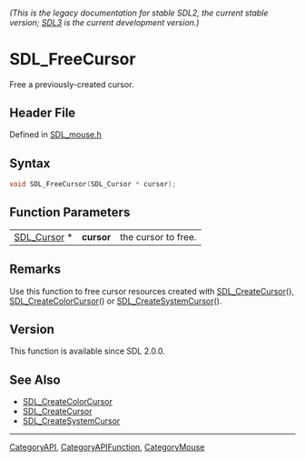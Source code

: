 ###### (This is the legacy documentation for stable SDL2, the current stable version; [SDL3](https://wiki.libsdl.org/SDL3/) is the current development version.)
# SDL_FreeCursor

Free a previously-created cursor.

## Header File

Defined in [SDL_mouse.h](https://github.com/libsdl-org/SDL/blob/SDL2/include/SDL_mouse.h)

## Syntax

```c
void SDL_FreeCursor(SDL_Cursor * cursor);
```

## Function Parameters

|                            |            |                     |
| -------------------------- | ---------- | ------------------- |
| [SDL_Cursor](SDL_Cursor) * | **cursor** | the cursor to free. |

## Remarks

Use this function to free cursor resources created with
[SDL_CreateCursor](SDL_CreateCursor)(),
[SDL_CreateColorCursor](SDL_CreateColorCursor)() or
[SDL_CreateSystemCursor](SDL_CreateSystemCursor)().

## Version

This function is available since SDL 2.0.0.

## See Also

- [SDL_CreateColorCursor](SDL_CreateColorCursor)
- [SDL_CreateCursor](SDL_CreateCursor)
- [SDL_CreateSystemCursor](SDL_CreateSystemCursor)

----
[CategoryAPI](CategoryAPI), [CategoryAPIFunction](CategoryAPIFunction), [CategoryMouse](CategoryMouse)

